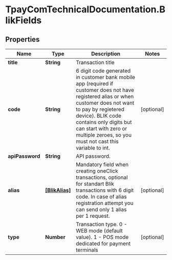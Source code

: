 # TpayComTechnicalDocumentation.BlikFields

## Properties

Name | Type | Description | Notes
------------ | ------------- | ------------- | -------------
**title** | **String** | Transaction title | 
**code** | **String** | 6 digit code generated in customer bank mobile app (required if customer does not have registered alias or when customer does not want to pay by regietered device). BLIK code contains only digits but can start with zero or multiple zeroes, so you must not cast this variable to int. | [optional] 
**apiPassword** | **String** | API password. | 
**alias** | [**[BlikAlias]**](BlikAlias.md) | Mandatory field when creating oneClick transactions, optional for standart Blik transactions with 6 digit code. In case of alias registration attempt you can send only 1 alias per 1 request. | [optional] 
**type** | **Number** | Transaction type. 0 - WEB mode (default value). 1 - POS mode dedicated for payment terminals | [optional] 


